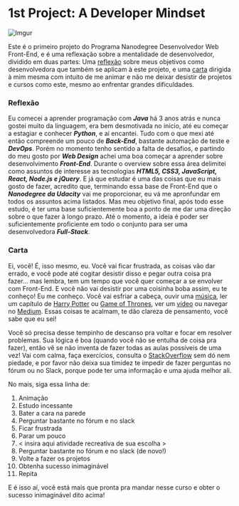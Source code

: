 # 1st Project: A Developer Mindset

![Imgur](http://i.imgur.com/BwDZHsR.png "Front-End Nanodegree Program")

Este é o primeiro projeto do Programa Nanodegree Desenvolvedor Web Front-End, e é uma reflexação sobre a mentalidade de desenvolvedor, dividido em duas partes: Uma [reflexão](#reflexão) sobre meus objetivos como desenvolvedora que também se aplicam à este projeto, e uma [carta](#carta) dirigida à mim mesma com intuito de me animar e não me deixar desistir de projetos e cursos como este, mesmo ao enfrentar grandes dificuldades.

### Reflexão
Eu comecei a aprender programação com ___Java___ há 3 anos atrás e nunca gostei muito da linguagem, era bem desmotivada no início, até eu começar a estagiar e conhecer ___Python___, e aí encantei. Tudo com o que mexi até então compreende um pouco de ___Back-End___, bastante automação de teste e ___DevOps___. Porém no momento tenho sentido a falta de desafios, e partindo do meu gosto por ___Web Design___ achei uma boa começar a aprender sobre desenvolvimento ___Front-End___. Durante o overview sobre essa área delimitei como assuntos de interesse as tecnologias ___HTML5, CSS3, JavaScript, React, Node.js e jQuery___. E já que estudar é uma das coisas que eu mais gosto de fazer, acredito que, terminando essa base de Front-End que o ___Nanodegree da Udacity___ vai me proporcionar, eu vá me apronfundar em todos os assuntos acima listados. Mas meu objetivo final, após todo esse estudo, é ter uma base suficientemente boa a ponto de me dar uma direção sobre o que fazer à longo prazo. Até o momento, a ideia é poder ser suficientemente proficiente em todo o conjunto para ser uma desenvolvedora ___Full-Stack___.

### Carta
Ei, você! É, isso mesmo, eu. Você vai ficar frustrada, as coisas vão dar errado, e você pode até cogitar desistir disso e pegar outra coisa pra fazer... mas lembra, tem um tempo que você quer começar a se envolver com Front-End. E você não vai desistir por uma coisinha boba assim, eu te conheço! Eu me conheço. Você vai esfriar a cabeça, ouvir uma [música](https://open.spotify.com/user/12151865370/playlist/2JG7F93LeVKpCIwJjeeWkb), ler um capítulo de [Harry Potter](https://www.amazon.com.br/Harry-Potter-Complete-Collection-1-7-ebook/dp/B01B3DKROQ/ref=tmm_kin_swatch_0?_encoding=UTF8&qid=&sr=) ou [Game of Thrones](https://www.amazon.com.br/Box-Prata-Cr%C3%B4nicas-Gelo-Volumes/dp/8544103189/ref=tmm_other_meta_binding_swatch_0?_encoding=UTF8&qid=1497917983&sr=1-1-catcorr), ver um [vídeo](https://www.youtube.com/watch?v=UP8OeO7tOYQ) ou navegar no [Medium](https://medium.com/@izabelaborges_4791). Essas coisas te acalmam, te dão clareza de pensamento, você sabe que eu sei! 

Você só precisa desse tempinho de descanso pra voltar e focar em resolver problemas. Sua lógica é boa (quando você não se entulha de coisa pra fazer), então vê se não inventa de fazer todas as aulas possíveis de uma vez! Vai com calma, faça exercícios, consulta o [StackOverflow](http://stackoverflow.com/) sem dó nem piedade, e por favor não deixa sua timidez te impedir de fazer perguntas no fórum ou no Slack, porque pode ter uma informação e uma ajuda melhor ali. 

No mais, siga essa linha de:
1. Animação
2. Estudo incessante
3. Bater a cara na parede
3. Perguntar bastante no fórum e no slack
4. Ficar frustrada
5. Parar um pouco
6. < insira aqui atividade recreativa de sua escolha >
7. Perguntar bastante no fórum e no slack (de novo!)
8. Volte a fazer os projetos 
9. Obtenha sucesso inimaginável
10. Repita

E é isso aí, você está mais que pronta pra mandar nesse curso e obter o sucesso inimaginável dito acima!

